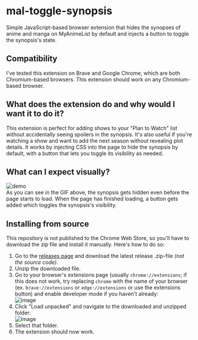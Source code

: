 # mal-toggle-synopsis
Simple JavaScript-based browser extension that hides the synopses of anime and manga on MyAnimeList by default and injects a button to toggle the synopsis's state.
## Compatibility
I've tested this extension on Brave and Google Chrome, which are both Chromium-based browsers. This extension should work on any Chromium-based browser.
## What does the extension do and why would I want it to do it?
This extension is perfect for adding shows to your "Plan to Watch" list without accidentally seeing spoilers in the synopsis. It's also useful if you're watching a show and want to add the next season without revealing plot details. It works by injecting CSS into the page to hide the synopsis by default, with a button that lets you toggle its visibility as needed.
## What can I expect visually?
![demo](https://github.com/user-attachments/assets/993d24bb-a543-462c-a4f2-1d84604f575c)<br>
As you can see in the GIF above, the synopsis gets hidden even before the page starts to load. When the page has finished loading, a button gets added which toggles the synopsis's visibility.
## Installing from source
This repository is not published to the Chrome Web Store, so you'll have to download the zip file and install it manually. Here's how to do so:
1. Go to the [releases page](/releases) and download the latest release .zip-file <i>(not the source code)</i>.
2. Unzip the downloaded file.
3. Go to your browser's extensions page (usually `chrome://extensions`; if this does not work, try replacing `chrome` with the name of your browser (ex. `brave://extensions` or `edge://extensions` or use the extensions button) and enable developer mode if you haven't already:<br>![image](https://github.com/user-attachments/assets/5fed6744-fd3b-46c4-bca7-aa9422aae5cc)
4. Click "Load unpacked" and navigate to the downloaded and unzipped folder:<br>![image](https://github.com/user-attachments/assets/e430ff67-944e-4f85-8381-f6d6dcdd30a0)
5. Select that folder.
6. The extension should now work.
